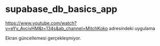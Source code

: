 # supabase_db_basics_app

https://www.youtube.com/watch?v=eYy_AvciyHM&t=134s&ab_channel=MitchKoko
adresindeki uygulama

Ekran güncellemesi gerçekleşmiyor.
